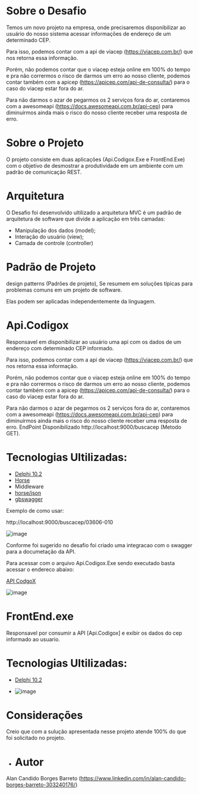 # Sobre o Desafio
Temos um novo projeto na empresa, onde precisaremos disponibilizar ao usuário do nosso sistema acessar informações de endereço de um determinado CEP.

Para isso, podemos contar com a api de viacep (https://viacep.com.br/) que nos retorna essa informação.

Porém, não podemos contar que o viacep esteja online em 100% do tempo e pra não corrermos o risco de darmos um erro ao nosso cliente, podemos contar também com a apicep (https://apicep.com/api-de-consulta/) para o caso do viacep estar fora do ar.

Para não darmos o azar de pegarmos os 2 serviços fora do ar, contaremos com a awesomeapi (https://docs.awesomeapi.com.br/api-cep) para diminuírmos ainda mais o risco do nosso cliente receber uma resposta de erro.

# Sobre o Projeto
O projeto consiste em duas aplicações (Api.Codigox.Exe e FrontEnd.Exe) com o objetivo de desmostrar a produtividade em um ambiente com um padrão de comunicação REST.

# Arquitetura
O Desafio foi desenvolvido ultilizado a arquitetura MVC é um padrão de arquitetura de software que divide a aplicação em três camadas: 
- Manipulação dos dados (model); 
- Interação do usuário (view); 
- Camada de controle (controller)

# Padrão de Projeto
design patterns (Padrões de projeto), Se resumem em soluções típicas para problemas comuns em um projeto de software. 

Elas podem ser aplicadas independentemente da linguagem.

# Api.Codigox
Responsavel em disponibilizar ao usuário uma api com os dados de um endereço com determinado CEP informado.

Para isso, podemos contar com a api de viacep (https://viacep.com.br/) que nos retorna essa informação.

Porém, não podemos contar que o viacep esteja online em 100% do tempo e pra não corrermos o risco de darmos um erro ao nosso cliente, podemos contar também com a apicep (https://apicep.com/api-de-consulta/) para o caso do viacep estar fora do ar.

Para não darmos o azar de pegarmos os 2 serviços fora do ar, contaremos com a awesomeapi (https://docs.awesomeapi.com.br/api-cep) para diminuírmos ainda mais o risco do nosso cliente receber uma resposta de erro.
EndPoint Disponibilizado http://localhost:9000/buscacep (Metodo GET).

# Tecnologias Ultilizadas:
- [Delphi 10.2](https://www.embarcadero.com/br/products/delphi)
- [Horse](https://github.com/HashLoad/horse)
- Middleware
- [horse/json](https://github.com/HashLoad/jhonson)
- [gbswagger](https://github.com/gabrielbaltazar/gbswagger)

Exemplo de como usar: 

http://localhost:9000/buscacep/03606-010 

![image](https://github.com/user-attachments/assets/23863c87-f445-4209-8348-71e239d97ff8)

Conforme foi sugerido no desafio foi criado uma integracao com o swagger para a documetação da API.

Para acessar com o arquivo Api.Codigox.Exe sendo executado basta acessar o endereco abaixo:

[API CodgoX](http://localhost:9000/swagger/doc/html)

![image](https://github.com/user-attachments/assets/aea86650-058c-4430-a380-c6aa86d9e1c4)

# FrontEnd.exe
Responsavel por consumir a API [Api.Codigox] e exibir os dados do cep informado ao usuario.

# Tecnologias Ultilizadas:
- [Delphi 10.2](https://www.embarcadero.com/br/products/delphi)

- ![image](https://github.com/user-attachments/assets/20ade91f-11dc-40a6-ad4c-61c2311a85ff)

# Considerações
Creio que com a sulução apresentada nesse projeto atende 100% do que foi solicitado no projeto.

- # Autor
Alan Candido Borges Barreto
(https://www.linkedin.com/in/alan-candido-borges-barreto-303240176/)



